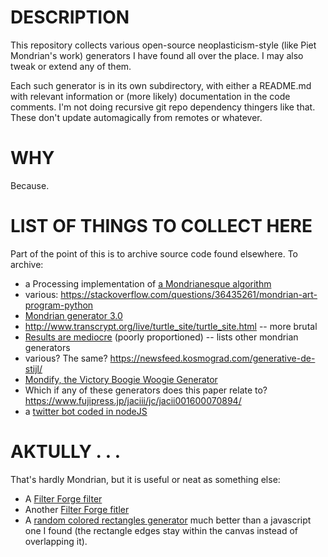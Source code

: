 # DESCRIPTION
This repository collects various open-source neoplasticism-style (like Piet Mondrian's work) generators I have found all over the place. I may also tweak or extend any of them.

Each such generator is in its own subdirectory, with either a README.md with relevant information or (more likely) documentation in the code comments. I'm not doing recursive git repo dependency thingers like that. These don't update automagically from remotes or whatever.

# WHY
Because.

# LIST OF THINGS TO COLLECT HERE
Part of the point of this is to archive source code found elsewhere. To archive:

- a Processing implementation of [a Mondrianesque algorithm](https://github.com/christophermoverton/Processing/blob/master/MondrianLikeSubdivision/MondrianLikeSubdivision.pde)
- various: https://stackoverflow.com/questions/36435261/mondrian-art-program-python
- [Mondrian generator 3.0](https://github.com/AnoAn/Mondrian-generator)
- http://www.transcrypt.org/live/turtle_site/turtle_site.html -- more brutal
- [Results are mediocre](https://github.com/JEFworks/mondrian-generator) (poorly proportioned) -- lists other mondrian generators
- various? The same? https://newsfeed.kosmograd.com/generative-de-stijl/
- [Mondify, the Victory Boogie Woogie Generator](http://www.victory-boogie-woogie.appspot.com/)
- Which if any of these generators does this paper relate to? https://www.fujipress.jp/jaciii/jc/jacii001600070894/
- a [twitter bot coded in nodeJS](https://github.com/airhadoken/neoplastibot)

# AKTULLY . . .
That's hardly Mondrian, but it is useful or neat as something else:

- A [Filter Forge filter](https://www.filterforge.com/filters/7705.html)
- Another [Filter Forge fitler](https://www.filterforge.com/filters/11627.html)
- A [random colored rectangles generator](https://github.com/MechCoder/mondrian-art) much better than a javascript one I found (the rectangle edges stay within the canvas instead of overlapping it).